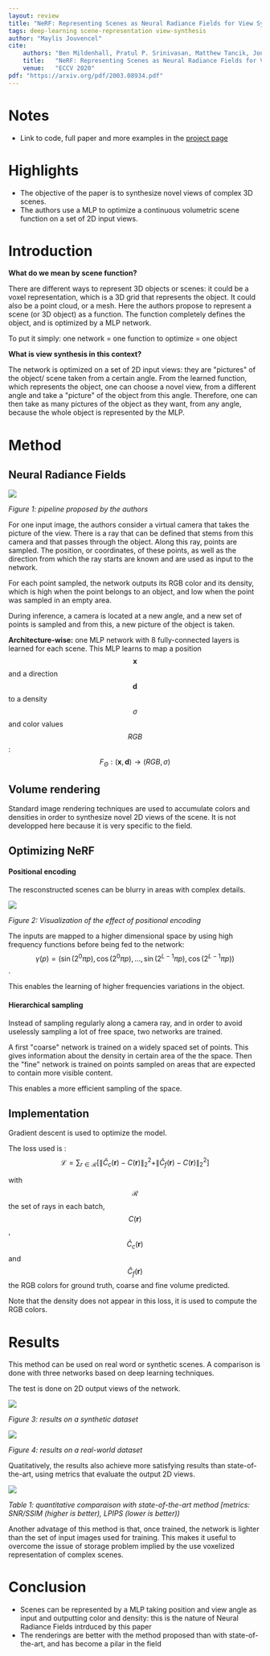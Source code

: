 ```yaml
---
layout: review
title: "NeRF: Representing Scenes as Neural Radiance Fields for View Synthesis"
tags: deep-learning scene-representation view-synthesis
author: "Maylis Jouvencel"
cite:
    authors: "Ben Mildenhall, Pratul P. Srinivasan, Matthew Tancik, Jonathan T. Barron, Ravi Ramamoorthi, Ren Ng"
    title:   "NeRF: Representing Scenes as Neural Radiance Fields for View Synthesis"
    venue:   "ECCV 2020"
pdf: "https://arxiv.org/pdf/2003.08934.pdf"
---
```


# Notes
* Link to code, full paper and more examples in the [project page](https://www.matthewtancik.com/nerf)

# Highlights
* The objective of the paper is to synthesize novel views of complex 3D scenes.
* The authors use a MLP to optimize a continuous volumetric scene function on a set of 2D input views.

# Introduction

**What do we mean by scene function?**

There are different ways to represent 3D objects or scenes: it could be a voxel representation, which is a 3D grid that represents the object. It could also be a point cloud, or a mesh. Here the authors propose to represent a scene (or 3D object) as a function. The function completely defines the object, and is optimized by a MLP network.

To put it simply: one network = one function to optimize = one object

**What is view synthesis in this context?**

The network is optimized on a set of 2D input views: they are "pictures" of the object/ scene taken from a certain angle.
From the learned function, which represents the object, one can choose a novel view, from a different angle and take a "picture" of the object from this angle. Therefore, one can then take as many pictures of the object as they want, from any angle, because the whole object is represented by the MLP.

# Method

## Neural Radiance Fields

![](/collections/images/NeRF/pipeline.jpg)

*Figure 1: pipeline proposed by the authors*

For one input image, the authors consider a virtual camera that takes the picture of the view. There is a ray that can be defined that stems from this camera and that passes through the object. Along this ray, points are sampled. The position, or coordinates, of these points, as well as the direction from which the ray starts are known and are used as input to the network.

For each point sampled, the network outputs its RGB color and its density, which is high when the point belongs to an object, and low when the point was sampled in an empty area.

During inference, a camera is located at a new angle, and a new set of points is sampled and from this, a new picture of the object is taken.

**Architecture-wise:** one MLP network with 8 fully-connected layers is learned for each scene. This MLP learns to map a position $$\boldsymbol{x}$$ and a direction $$\boldsymbol{d}$$ to a density $$\sigma$$ and color values $$RGB$$ :
$$ F_\Theta : (\boldsymbol{x},\boldsymbol{d}) \rightarrow (RGB,\sigma)$$


## Volume rendering

Standard image rendering techniques are used to accumulate colors and densities in order to synthesize novel 2D views of the scene. It is not developped here because it is very specific to the field.


## Optimizing NeRF

#### Positional encoding

The resconstructed scenes can be blurry in areas with complex details.

![](/collections/images/NeRF/positional_encoding.jpg)

*Figure 2: Visualization of the effect of positional encoding*

The inputs are mapped to a higher dimensional space by using high frequency functions before being fed to the network:
$$ \gamma(p) = (\sin(2^{0}\pi p),\cos(2^{0}\pi p), ... ,\sin(2^{L-1}\pi p),\cos(2^{L-1}\pi p)  ) $$.

This enables the learning of higher frequencies variations in the object.

#### Hierarchical sampling
Instead of sampling regularly along a camera ray, and in order to avoid uselessly sampling a lot of free space, two networks are trained.

A first "coarse" network is trained on a widely spaced set of points. This gives information about the density in certain area of the the space. Then the "fine" network is trained on points sampled on areas that are expected to contain more visible content.

This enables a more efficient sampling of the space.

## Implementation

Gradient descent is used to optimize the model.

The loss used is : 
$$ \mathcal{L} = \sum_{r\in \mathcal{R}} [ \|\hat{C}_c(\boldsymbol{r}) - C(\boldsymbol{r}) \|_{2}^{2} + \|\hat{C}_f(\boldsymbol{r}) - C(\boldsymbol{r}) \|_{2}^{2}] $$

with $$\mathcal{R}$$ the set of rays in each batch, $$C(\boldsymbol{r})$$, $$\hat{C}_c(\boldsymbol{r})$$ and $$\hat{C}_f(\boldsymbol{r})$$ the RGB colors for ground truth, coarse and fine volume predicted.

Note that the density does not appear in this loss, it is used to compute the RGB colors.


# Results

This method can be used on real word or synthetic scenes. A comparison is done with three networks based on deep learning techniques.

The test is done on 2D output views of the network.


![](/collections/images/NeRF/results_synthetic.jpg)

*Figure 3: results on a synthetic dataset*

![](/collections/images/NeRF/results_realworld.jpg)

*Figure 4: results on a real-world dataset*

Quatitatively, the results also achieve more satisfying results than state-of-the-art, using metrics that evaluate the output 2D views.

![](/collections/images/NeRF/results_table.jpg)

*Table 1: quantitative comparaison with state-of-the-art method [metrics: SNR/SSIM (higher is better), LPIPS (lower is better))*


Another advatage of this method is that, once trained, the network is lighter than the set of input images used for training. This makes it useful to overcome the issue of storage problem implied by the use voxelized representation of complex scenes.

# Conclusion

- Scenes can be represented by a MLP taking position and view angle as input and outputting color and density: this is the nature of Neural Radiance Fields intrduced by this paper
- The renderings are better with the method proposed than with state-of-the-art, and has become a pilar in the field
